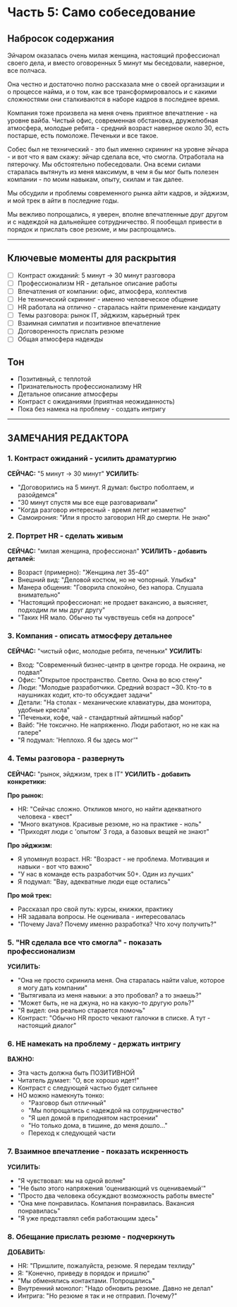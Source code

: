 # Часть 5: Само собеседование

## Набросок содержания

Эйчаром оказалась очень милая женщина, настоящий профессионал своего дела, и вместо оговоренных 5 минут мы беседовали, наверное, все полчаса.

Она честно и достаточно полно рассказала мне о своей организации и о процессе найма, и о том, как все трансформировалось и с какими сложностями они сталкиваются в наборе кадров в последнее время.

Компания тоже произвела на меня очень приятное впечатление - на уровне вайба. Чистый офис, современная обстановка, дружелюбная атмосфера, молодые ребята - средний возраст наверное около 30, есть постарше, есть помоложе. Печеньки и все такое.

Собес был не технический - это был именно скрининг на уровне эйчара - и вот что я вам скажу: эйчар сделала все, что смогла. Отработала на пятерочку. Мы обстоятельно побеседовали. Она всеми силами старалась вытянуть из меня максимум, в чем я бы мог быть полезен компании - по моим навыкам, опыту, скилам и так далее.

Мы обсудили и проблемы современного рынка айти кадров, и эйджизм, и мой трек в айти в последние годы.

Мы вежливо попрощались, я уверен, вполне впечатленные друг другом и с надеждой на дальнейшее сотрудничество. Я пообещал привести в порядок и прислать свое резюме, и мы распрощались.

---

## Ключевые моменты для раскрытия

- [ ] Контраст ожиданий: 5 минут → 30 минут разговора
- [ ] Профессионализм HR - детальное описание работы
- [ ] Впечатления от компании: офис, атмосфера, коллектив
- [ ] Не технический скрининг - именно человеческое общение
- [ ] HR работала на отлично - старалась найти применение кандидату
- [ ] Темы разговора: рынок IT, эйджизм, карьерный трек
- [ ] Взаимная симпатия и позитивное впечатление
- [ ] Договоренность прислать резюме
- [ ] Общая атмосфера надежды

## Тон

- Позитивный, с теплотой
- Признательность профессионализму HR
- Детальное описание атмосферы
- Контраст с ожиданиями (приятная неожиданность)
- Пока без намека на проблему - создать интригу

---

## ЗАМЕЧАНИЯ РЕДАКТОРА

### 1. Контраст ожиданий - усилить драматургию
**СЕЙЧАС:** "5 минут → 30 минут"
**УСИЛИТЬ:**
- "Договорились на 5 минут. Я думал: быстро поболтаем, и разойдемся"
- "30 минут спустя мы все еще разговаривали"
- "Когда разговор интересный - время летит незаметно"
- Самоирония: "Или я просто заговорил HR до смерти. Не знаю"

### 2. Портрет HR - сделать живым
**СЕЙЧАС:** "милая женщина, профессионал"
**УСИЛИТЬ - добавить деталей:**
- Возраст (примерно): "Женщина лет 35-40"
- Внешний вид: "Деловой костюм, но не чопорный. Улыбка"
- Манера общения: "Говорила спокойно, без напора. Слушала внимательно"
- "Настоящий профессионал: не продает вакансию, а выясняет, подходим ли мы друг другу"
- "Таких HR мало. Обычно ты чувствуешь себя на допросе"

### 3. Компания - описать атмосферу детальнее
**СЕЙЧАС:** "чистый офис, молодые ребята, печеньки"
**УСИЛИТЬ:**
- Вход: "Современный бизнес-центр в центре города. Не окраина, не подвал"
- Офис: "Открытое пространство. Светло. Окна во всю стену"
- Люди: "Молодые разработчики. Средний возраст ~30. Кто-то в наушниках кодит, кто-то обсуждает задачи"
- Детали: "На столах - механические клавиатуры, два монитора, удобные кресла"
- "Печеньки, кофе, чай - стандартный айтишный набор"
- Вайб: "Не токсично. Не напряженно. Люди работают, но не как на галере"
- "Я подумал: 'Неплохо. Я бы здесь мог'"

### 4. Темы разговора - развернуть
**СЕЙЧАС:** "рынок, эйджизм, трек в IT"
**УСИЛИТЬ - добавить конкретики:**

**Про рынок:**
- HR: "Сейчас сложно. Откликов много, но найти адекватного человека - квест"
- "Много вкатунов. Красивые резюме, но на практике - ноль"
- "Приходят люди с 'опытом' 3 года, а базовых вещей не знают"

**Про эйджизм:**
- Я упомянул возраст. HR: "Возраст - не проблема. Мотивация и навыки - вот что важно"
- "У нас в команде есть разработчик 50+. Один из лучших"
- Я подумал: "Вау, адекватные люди еще остались"

**Про мой трек:**
- Рассказал про свой путь: курсы, книжки, практику
- HR задавала вопросы. Не оценивала - интересовалась
- "Почему Java? Почему именно разработка? Что хочу получить?"

### 5. "HR сделала все что смогла" - показать профессионализм
**УСИЛИТЬ:**
- "Она не просто скринила меня. Она старалась найти value, которое я могу дать компании"
- "Вытягивала из меня навыки: а это пробовал? а то знаешь?"
- "Может быть, не на джуна, но на какую-то другую роль?"
- "Я видел: она реально старается помочь"
- Контраст: "Обычно HR просто чекают галочки в списке. А тут - настоящий диалог"

### 6. НЕ намекать на проблему - держать интригу
**ВАЖНО:**
- Эта часть должна быть ПОЗИТИВНОЙ
- Читатель думает: "О, все хорошо идет!"
- Контраст с следующей частью будет сильнее
- НО можно намекнуть тонко:
  - "Разговор был отличный"
  - "Мы попрощались с надеждой на сотрудничество"
  - "Я шел домой в приподнятом настроении"
  - "Но только дома, в тишине, до меня дошло..."
  - Переход к следующей части

### 7. Взаимное впечатление - показать искренность
**УСИЛИТЬ:**
- "Я чувствовал: мы на одной волне"
- "Не было этого напряжения 'оценивающий vs оцениваемый'"
- "Просто два человека обсуждают возможность работы вместе"
- "Она мне понравилась. Компания понравилась. Вакансия понравилась"
- "Я уже представлял себя работающим здесь"

### 8. Обещание прислать резюме - подчеркнуть
**ДОБАВИТЬ:**
- HR: "Пришлите, пожалуйста, резюме. Я передам техлиду"
- Я: "Конечно, приведу в порядок и пришлю"
- "Мы обменялись контактами. Попрощались"
- Внутренний монолог: "Надо обновить резюме. Давно не делал"
- Интрига: "Но резюме я так и не отправил. Почему?"
